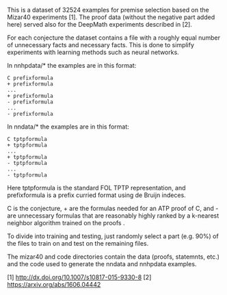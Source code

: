 This is a dataset of 32524 examples for premise selection based on the
Mizar40 experiments [1]. The proof data (without the negative part
added here) served also for the DeepMath experiments described in [2].

For each conjecture the dataset contains a file with a roughly equal
number of unnecessary facts and necessary facts. This is done to
simplify experiments with learning methods such as neural networks.

In nnhpdata/* the examples are in this format:

```
C prefixformula
+ prefixformula
...
+ prefixformula
- prefixformula
...
- prefixformula
```

In nndata/* the examples are in this format:

```
C tptpformula
+ tptpformula
...
+ tptpformula
- tptpformula
...
- tptpformula
```

Here tptpformula is the standard FOL TPTP representation, and
prefixformula is a prefix curried format using de Bruijn indeces.

C is the conjecture, + are the formulas needed for an ATP proof of C,
and - are unnecessary formulas that are reasonably highly ranked by a
k-nearest neighbor algorithm trained on the proofs .

To divide into training and testing, just randomly select a part
(e.g. 90%) of the files to train on and test on the remaining files.

The mizar40 and code directories contain the data (proofs, statemnts,
etc.) and the code used to generate the nndata and nnhpdata examples.

[1] http://dx.doi.org/10.1007/s10817-015-9330-8 
[2] https://arxiv.org/abs/1606.04442